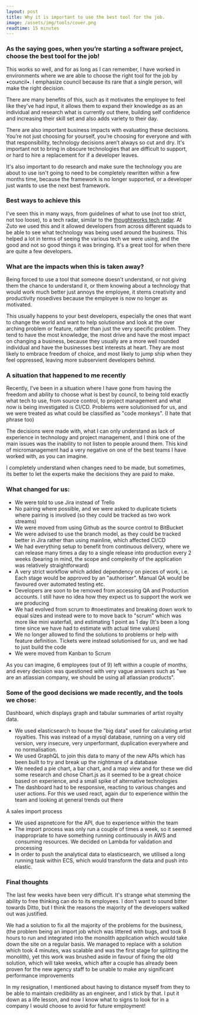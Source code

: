 ```yaml
---
layout: post
title: Why it is important to use the best tool for the job.
image: /assets/img/tools/cover.png
readtime: 15 minutes
---
```


### As the saying goes, when you’re starting a software project, choose the best tool for the job!

This works so well, and for as long as I can remember, I have worked in environments where we are able to choose the right tool for the job by •council•. I emphasize council because its rare that a single person, will make the right decision.

There are many benefits of this, such as it motivates the employee to feel like they've had input, it allows them to expand their knowledge as as an individual and research what is currently out there, building self confidence and increasing their skill set and also adds variety to their day.

There are also important business impacts with evaluating these decisions. You’re not just choosing for yourself, you’re choosing for everyone and with that responsibility, technology decisions aren’t always so cut and dry. It's important not to bring in obscure technologies that are difficult to support, or hard to hire a replacement for if a developer leaves.

It's also important to do research and make sure the technology you are about to use isn't going to need to be completely rewritten within a few months time, because the framework is no longer supported, or a developer just wants to use the next best framework.

<amp-img src="/assets/img/tools/handyman.png"
  width="1400"
  height="736"
  layout="responsive">
</amp-img>


### Best ways to achieve this

I've seen this in many ways, from guidelines of what to use (not too strict, not too loose), to a tech radar, similar to the [thoughtworks tech radar](https://www.thoughtworks.com/radar). At Zuto we used this and it allowed developers from across different squads to be able to see what technology was being used around the business. This helped a lot in terms of seeing the various tech we were using, and the good and not so good things it was bringing. It's a great tool for when there are quite a few developers.

<amp-img src="/assets/img/tools/tech-radar.png"
  width="924"
  height="794"
  layout="responsive">
</amp-img>


### What are the impacts when this is taken away?

Being forced to use a tool that someone doesn't understand, or not giving them the chance to understand it, or them knowing about a technology that would work much better just annoys the employee, it stems creativity and productivity nosedives because the employee is now no longer as motivated.

This usually happens to your best developers, especially the ones that want to change the world and want to help solutionise and look at the over arching problem or feature, rather than just the very specific problem. They tend to have the most knowledge, the most drive and have the most impact on changing a business, because they usually are a more well rounded individual and have the businesses best interests at heart. They are most likely to embrace freedom of choice, and most likely to jump ship when they feel oppressed, leaving more subservient developers behind. 

<amp-img src="/assets/img/tools/motivation.png"
  width="1084"
  height="732"
  layout="responsive">
</amp-img>


### A situation that happened to me recently

Recently, I've been in a situation where I have gone from having the freedom and ability to choose what is best by council, to being told exactly what tech to use, from source control, to project management and what now is being investigated is CI/CD. Problems were solutionised for us, and we were treated as what could be classified as "code monkeys". (I hate that phrase too)

The decisions were made with, what I can only understand as lack of experience in technology and project management, and I think one of the main issues was the inability to not listen to people around them. This kind of micromanagement had a very negative on one of the best teams I have worked with, as you can imagine.

I completely understand when changes need to be made, but sometimes, its better to let the experts make the decisions they are paid to make.

<amp-img src="/assets/img/tools/micromanagement.png"
  width="784"
  height="444"
  layout="responsive">
</amp-img>


### What changed for us:

- We were told to use Jira instead of Trello
- No pairing where possible, and we were asked to duplicate tickets where pairing is involved (so they could be tracked as two work streams)
- We were moved from using Github as the source control to BitBucket
- We were advised to use the branch model, as they could be tracked better in Jira rather than using mainline, which affected CI/CD
- We had everything setup to benefit from continuous delivery, where we can release many times a day to a single release into production every 2 weeks (bearing in mind, the scope and complexity of the application was relatively straightforward)
- A very strict workflow which added dependency on pieces of work, i.e. Each stage would be approved by an "authoriser". Manual QA would be favoured over automated testing etc.
- Developers are soon to be removed from accessing QA and Production accounts. I still have no idea how they expect us to support the work we are producing
- We had evolved from scrum to #noestimates and breaking down work to equal sizes and instead were to to move back to "scrum" which was more like mini waterfall, and estimating 1 point as 1 day (It's been a long time since we have had to estimate with actual time values) 
- We no longer allowed to find the solutions to problems or help with feature definition. Tickets were instead solutionised for us, and we had to just build the code
- We were moved from Kanban to Scrum

As you can imagine, 6 employees (out of 9) left within a couple of months, and every decision was questioned with very vague answers such as "we are an atlassian company, we should be using all atlassian products". 

<amp-img src="/assets/img/tools/facepalm.png"
  width="1232"
  height="820"
  layout="responsive">
</amp-img>

### Some of the good decisions we made recently, and the tools we chose:

Dashboard, which displays graph and tabular summaries of artist royalty data. 
- We used elasticsearch to house the "big data" used for calculating artist royalties. This was instead of a mysql database, running on a very old version, very insecure, very unperformant, duplication everywhere and no normalisation.
- We used GraphQL to join this data to many of the new APIs which has been built to try and break up the nightmare of a database
- We needed a pie chart, a bar chart, and a map view and for these we did some research and chose Chart.js as it seemed to be a great choice based on experience, and a small spike of alternative technologies
- The dashboard had to be responsive, reacting to various changes and user actions. For this we used react, again dur to experience within the team and looking at general trends out there

A sales import process
- We used aspnetcore for the API, due to experience within the team
- The import process was only run a couple of times a week, so it seemed inappropriate to have something running continuously in AWS and consuming resources. We decided on Lambda for validation and processing
- In order to push the analytical data to elasticsearch, we utilised a long running task within ECS, which would transform the data and push into elastic.

### Final thoughts

The last few weeks have been very difficult. It's strange what stemming the ability to free thinking can do to its employees. I don't want to sound bitter towards Ditto, but I think the reasons the majority of the developers walked out was justified. 

We had a solution to fix all the majority of the problems for the business, (the problem being an import job which was littered with bugs, and took 8 hours to run and integrated into the monolith application which would take down the site on a regular basis. We managed to replace with a solution which took 4 minutes, was scalable and was the first stage for splitting the monolith), yet this work was brushed aside in favour of fixing the old solution, which will take weeks, which after a couple has already been proven for the new agency staff to be unable to make any significant performance improvements

In my resignation, I mentioned about having to distance myself from they to be able to maintain credibility as an engineer, and I stick by that. I put it down as a life lesson, and now I know what to signs to look for in a company I would choose to avoid for future employment!
